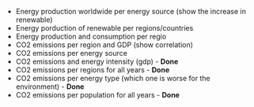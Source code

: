 - Energy production worldwide per energy source (show the increase in renewable)
- Energy porduction of renewable per regions/countries
- Energy production and consumption per regio
- CO2 emissions per region and GDP (show correlation)
- CO2 emissions per energy source
- CO2 emissions and energy intensity (gdp) - **Done**
- CO2 emissions per regions for all years - **Done**
- CO2 emissions per energy type (which one is worse for the environment) - **Done**
- CO2 emissions per population for all years - **Done**
